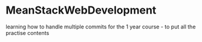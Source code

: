 # MeanStackWebDevelopment
learning how to handle multiple commits
for the 1 year course - to put all the practise contents 
